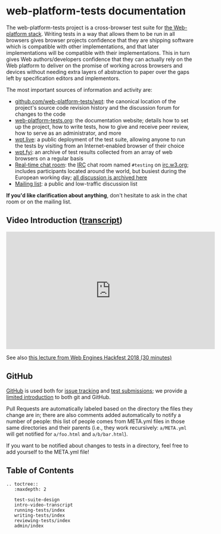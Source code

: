 # web-platform-tests documentation

The web-platform-tests project is a cross-browser test suite for [the
Web-platform stack](https://platform.html5.org). Writing tests in a way that
allows them to be run in all browsers gives browser projects confidence that
they are shipping software which is compatible with other implementations, and
that later implementations will be compatible with their implementations. This
in turn gives Web authors/developers confidence that they can actually rely on
the Web platform to deliver on the promise of working across browsers and
devices without needing extra layers of abstraction to paper over the gaps left
by specification editors and implementors.


The most important sources of information and activity are:

- [github.com/web-platform-tests/wpt](https://github.com/web-platform-tests/wpt):
  the canonical location of the project's source code revision history and the
  discussion forum for changes to the code
- [web-platform-tests.org](https://web-platform-tests.org): the documentation
  website; details how to set up the project, how to write tests, how to give
  and receive peer review, how to serve as an administrator, and more
- [wpt.live](https://wpt.live): a public deployment of the test suite,
  allowing anyone to run the tests by visiting from an
  Internet-enabled browser of their choice
- [wpt.fyi](https://wpt.fyi): an archive of test results collected from an
  array of web browsers on a regular basis
- [Real-time chat room](http://irc.w3.org/?channels=testing): the
  [IRC](http://www.irchelp.org/) chat room named `#testing` on
  [irc.w3.org](https://www.w3.org/wiki/IRC); includes participants located
  around the world, but busiest during the European working day; [all
  discussion is archived here](https://w3.logbot.info/testing)
- [Mailing list](https://lists.w3.org/Archives/Public/public-test-infra/): a
  public and low-traffic discussion list

**If you'd like clarification about anything**, don't hesitate to ask in the
chat room or on the mailing list.

## Video Introduction ([transcript](intro-video-transcript))

<iframe
  width="560"
  height="315"
  src="https://www.youtube.com/embed/zuK1uyXPZS0"
  frameborder="0"
  allow="autoplay; encrypted-media"
  allowfullscreen></iframe>

See also [this lecture from Web Engines Hackfest 2018 (30
minutes)](https://www.youtube.com/watch?v=XnfE3MfH5hQ)

## GitHub

[GitHub](https://github.com/web-platform-tests/wpt/) is used both for [issue tracking](https://github.com/web-platform-tests/wpt/issues) and [test submissions](https://github.com/web-platform-tests/wpt/pulls); we
provide [a limited introduction][github-intro] to both git and
GitHub.

Pull Requests are automatically labeled based on the directory the
files they change are in; there are also comments added automatically
to notify a number of people: this list of people comes from META.yml
files in those same directories and their parents (i.e., they work
recursively: `a/META.yml` will get notified for `a/foo.html` and
`a/b/bar.html`).

If you want to be notified about changes to tests in a directory, feel
free to add yourself to the META.yml file!

## Table of Contents

```eval_rst
.. toctree::
   :maxdepth: 2

   test-suite-design
   intro-video-transcript
   running-tests/index
   writing-tests/index
   reviewing-tests/index
   admin/index
```

[github-intro]: writing-tests/github-intro
